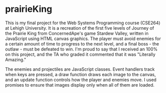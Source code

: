# prairieKing
This is my final project for the Web Systems Programming course (CSE264) at Lehigh University. It is a recreation of the first five levels of Journey of the Prairie King from ConcernedApe's game Stardew Valley, written in JavaScript using HTML canvas graphics. The player must avoid enemies for a certain amount of time to progress to the next level, and a final boss - the outlaw - must be defeated to win. I'm proud to say that I received an 100% on this project, and the TA who graded it commented that it was "Literally Amazing."

The enemies and projectiles are JavaScript classes. Event handlers track when keys are pressed, a draw function draws each image to the canvas, and an update function controls how the player and enemies move. I used promises to ensure that images display only when all of them are loaded.

